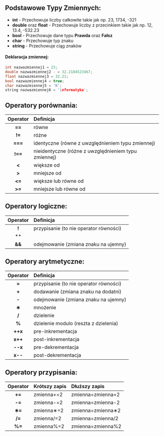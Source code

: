 ## Podstawowe Typy Zmiennych:
 - **int** - Przechowuje liczby całkowite takie jak np. 23, 1734, -321
 - **double** oraz **float** - Przechowuje liczby z przecinkiem takie jak np. 12, 13.4, -532.23
 - **bool** - Przechowuje dane typu **Prawda** oraz **Fałsz**
 - **char** - Przechowuje typ znaku
 - **string** - Przechowuje ciąg znaków

#### Deklaracja zmiennej:
```cpp
int nazwazmiennej1 = 23;
double nazwazmiennej2 - = 32.2184523467;
float nazwazmiennej3 = 32.21;
bool nazwazmiennej4 = true;
char nazwazmiennej5 = 'K';
string nazwazmiennej6 = 'informatyka';
```
## Operatory porównania:

| Operator  | Definicja                                            |
| :----:    |    :---                                              |
| **==**    | równe                                                |
| **!=**    | różne                                                |
| **===**   | identyczne (równe z uwzględnieniem typu zmiennej)    |
| **!==**   | nieidentyczne (różne z uwzględnieniem typu zmiennej) |
| **<**     | większe od                                           |
| **>**     | mniejsze od                                          |
| **<=**    | większe lub równe od                                 |
| **>=**    | mniejsze lub równe od                                |


## Operatory logiczne:

| Operator  | Definicja                                            |
| :----:    |    :---                                              |
| **!**     | przypisanie (to nie operator równości)               |
| **||**    | dodawanie (zmiana znaku na dodatni)                  |
| **&&**    | odejmowanie (zmiana znaku na ujemny)                 |

## Operatory arytmetyczne:

| Operator  | Definicja                                            |
| :----:    |    :---                                              |
| **=**     | przypisanie (to nie operator równości)               |
| **+**     | dodawanie (zmiana znaku na dodatni)                  |
| **-**     | odejmowanie (zmiana znaku na ujemny)                 |
| **∗**     | mnożenie                                             |
| **/**     | dzielenie                                            |
| **%**     | dzielenie modulo (reszta z dzielenia)                |
| **++x**   | pre-inkrementacja                                    |
| **x++**   | post-inkrementacja                                   |
| **--x**   | pre-dekrementacja                                    |
| **x--**   | post-dekrementacja                                   |

## Operatory przypisania:

| Operator  | Krótszy zapis        | Dłuższy zapis                 |
| :----:    |    :---              |          :---                 |
| **+=**    | zmienna+=2           | zmienna=zmienna+2             |
| **-=**    | zmienna-=2           | zmienna=zmienna-2             |
| **∗=**    | zmienna∗=2           | zmienna=zmienna∗2             |
| **/=**    | zmienna/=2           | zmienna=zmienna/2             |
| **%=**    | zmienna%=2           | zmienna=zmienna%2             |